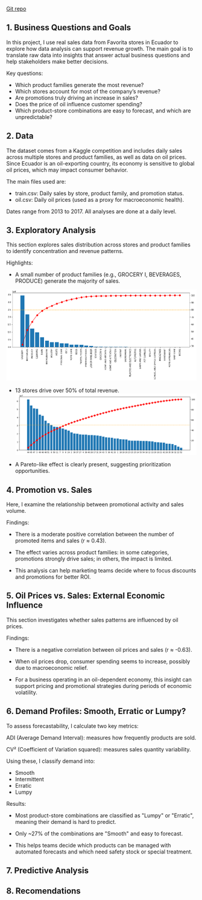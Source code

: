 [Git repo](https://github.com/anpac20/sales_descriptive_analaysis)

## 1. Business Questions and Goals
In this project, I use real sales data from Favorita stores in Ecuador to explore how data analysis can support revenue growth. The main goal is to translate raw data into insights that answer actual business questions and help stakeholders make better decisions.

Key questions:

- Which product families generate the most revenue?
- Which stores account for most of the company’s revenue?
- Are promotions truly driving an increase in sales?
- Does the price of oil influence customer spending?
- Which product-store combinations are easy to forecast, and which are unpredictable?


## 2. Data
The dataset comes from a Kaggle competition and includes daily sales across multiple stores and product families, as well as data on oil prices. Since Ecuador is an oil-exporting country, its economy is sensitive to global oil prices, which may impact consumer behavior.

The main files used are:

- train.csv: Daily sales by store, product family, and promotion status.
- oil.csv: Daily oil prices (used as a proxy for macroeconomic health).

Dates range from 2013 to 2017. All analyses are done at a daily level.

## 3. Exploratory Analysis
This section explores sales distribution across stores and product families to identify concentration and revenue patterns.

Highlights:

- A small number of product families (e.g., GROCERY I, BEVERAGES, PRODUCE) generate the majority of sales.

![pareto-families](images/pareto-families.png)

- 13 stores drive over 50% of total revenue.
![pareto-stores](images/pareto-stores.png)


- A Pareto-like effect is clearly present, suggesting prioritization opportunities.


## 4. Promotion vs. Sales
Here, I examine the relationship between promotional activity and sales volume.

Findings:

- There is a moderate positive correlation between the number of promoted items and sales (r ≈ 0.43).

- The effect varies across product families: in some categories, promotions strongly drive sales; in others, the impact is limited.

- This analysis can help marketing teams decide where to focus discounts and promotions for better ROI.

## 5. Oil Prices vs. Sales: External Economic Influence
This section investigates whether sales patterns are influenced by oil prices.

Findings:

- There is a negative correlation between oil prices and sales (r ≈ -0.63).

- When oil prices drop, consumer spending seems to increase, possibly due to macroeconomic relief.

- For a business operating in an oil-dependent economy, this insight can support pricing and promotional strategies during periods of economic volatility.

## 6. Demand Profiles: Smooth, Erratic or Lumpy?
To assess forecastability, I calculate two key metrics:

ADI (Average Demand Interval): measures how frequently products are sold.

CV² (Coefficient of Variation squared): measures sales quantity variability.

Using these, I classify demand into:

- Smooth
- Intermittent
- Erratic
- Lumpy

Results:

- Most product-store combinations are classified as "Lumpy" or "Erratic", meaning their demand is hard to predict.

- Only ~27% of the combinations are "Smooth" and easy to forecast.

- This helps teams decide which products can be managed with automated forecasts and which need safety stock or special treatment.

## 7. Predictive Analysis

## 8. Recomendations




